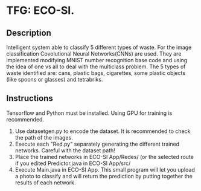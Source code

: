 # TFG: ECO-SI.
## Description
Intelligent system able to classify 5 different types of waste. For the image classification Covolutional Neural Networks(CNNs) are used. They are implemented modifying MNIST number recognition base code and using the idea of one vs all to deal with the multiclass problem.
The 5 types of waste identified are: cans, plastic bags, cigarettes, some plastic objects (like spoons or glasses) and tetrabriks.

## Instructions
Tensorflow and Python must be installed. Using GPU for training is recommended. 
  1. Use datasetgen.py to encode the dataset. It is recommended to check the path of the images.
  2. Execute each "Red.py" separately generating the different trained networks. Careful with the dataset path!
  3. Place the trained networks in ECO-SI App/Redes/ (or the selected route if you edited Predictor.java in ECO-SI App/src/
  4. Execute Main.java in ECO-SI App. This small program will let you upload a photo to classify and will return the prediction by putting together the results of each network.
